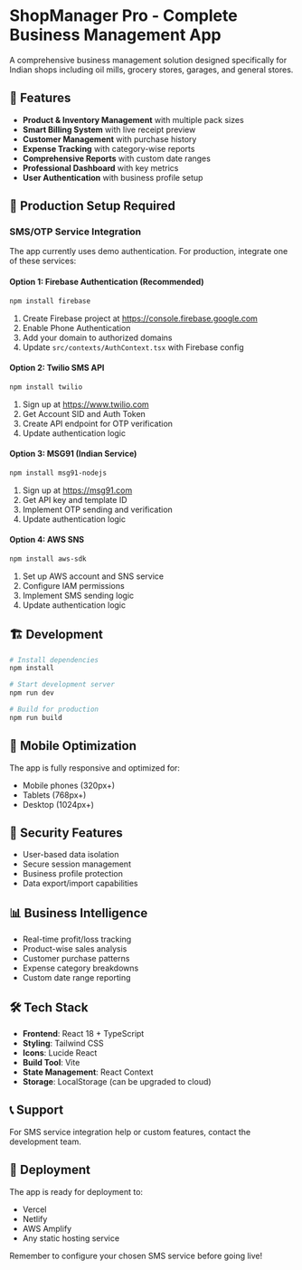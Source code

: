 # ShopManager Pro - Complete Business Management App

A comprehensive business management solution designed specifically for Indian shops including oil mills, grocery stores, garages, and general stores.

## 🚀 Features

- **Product & Inventory Management** with multiple pack sizes
- **Smart Billing System** with live receipt preview
- **Customer Management** with purchase history
- **Expense Tracking** with category-wise reports
- **Comprehensive Reports** with custom date ranges
- **Professional Dashboard** with key metrics
- **User Authentication** with business profile setup

## 🔧 Production Setup Required

### SMS/OTP Service Integration

The app currently uses demo authentication. For production, integrate one of these services:

#### Option 1: Firebase Authentication (Recommended)
```bash
npm install firebase
```

1. Create Firebase project at https://console.firebase.google.com
2. Enable Phone Authentication
3. Add your domain to authorized domains
4. Update `src/contexts/AuthContext.tsx` with Firebase config

#### Option 2: Twilio SMS API
```bash
npm install twilio
```

1. Sign up at https://www.twilio.com
2. Get Account SID and Auth Token
3. Create API endpoint for OTP verification
4. Update authentication logic

#### Option 3: MSG91 (Indian Service)
```bash
npm install msg91-nodejs
```

1. Sign up at https://msg91.com
2. Get API key and template ID
3. Implement OTP sending and verification
4. Update authentication logic

#### Option 4: AWS SNS
```bash
npm install aws-sdk
```

1. Set up AWS account and SNS service
2. Configure IAM permissions
3. Implement SMS sending logic
4. Update authentication logic

## 🏗️ Development

```bash
# Install dependencies
npm install

# Start development server
npm run dev

# Build for production
npm run build
```

## 📱 Mobile Optimization

The app is fully responsive and optimized for:
- Mobile phones (320px+)
- Tablets (768px+)
- Desktop (1024px+)

## 🔐 Security Features

- User-based data isolation
- Secure session management
- Business profile protection
- Data export/import capabilities

## 📊 Business Intelligence

- Real-time profit/loss tracking
- Product-wise sales analysis
- Customer purchase patterns
- Expense category breakdowns
- Custom date range reporting

## 🛠️ Tech Stack

- **Frontend**: React 18 + TypeScript
- **Styling**: Tailwind CSS
- **Icons**: Lucide React
- **Build Tool**: Vite
- **State Management**: React Context
- **Storage**: LocalStorage (can be upgraded to cloud)

## 📞 Support

For SMS service integration help or custom features, contact the development team.

## 🚀 Deployment

The app is ready for deployment to:
- Vercel
- Netlify
- AWS Amplify
- Any static hosting service

Remember to configure your chosen SMS service before going live!